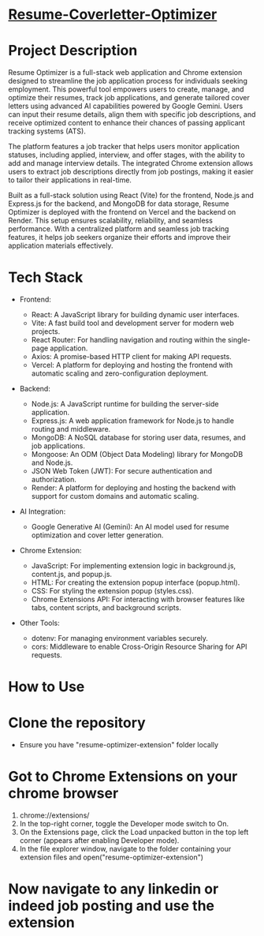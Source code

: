 # [Resume-Coverletter-Optimizer](https://resume-coverletter-optimizer.vercel.app/)

# Project Description

Resume Optimizer is a full-stack web application and Chrome extension designed to streamline the job application process for individuals seeking employment. This powerful tool empowers users to create, manage, and optimize their resumes, track job applications, and generate tailored cover letters using advanced AI capabilities powered by Google Gemini. Users can input their resume details, align them with specific job descriptions, and receive optimized content to enhance their chances of passing applicant tracking systems (ATS).  

The platform features a job tracker that helps users monitor application statuses, including applied, interview, and offer stages, with the ability to add and manage interview details. The integrated Chrome extension allows users to extract job descriptions directly from job postings, making it easier to tailor their applications in real-time.  

Built as a full-stack solution using React (Vite) for the frontend, Node.js and Express.js for the backend, and MongoDB for data storage, Resume Optimizer is deployed with the frontend on Vercel and the backend on Render. This setup ensures scalability, reliability, and seamless performance. With a centralized platform and seamless job tracking features, it helps job seekers organize their efforts and improve their application materials effectively.


# Tech Stack

* Frontend:
    * React: A JavaScript library for building dynamic user interfaces.
    * Vite: A fast build tool and development server for modern web projects.
    * React Router: For handling navigation and routing within the single-page application.
    * Axios: A promise-based HTTP client for making API requests.
    * Vercel: A platform for deploying and hosting the frontend with automatic scaling and zero-configuration deployment.

* Backend:
    * Node.js: A JavaScript runtime for building the server-side application.
    * Express.js: A web application framework for Node.js to handle routing and middleware.
    * MongoDB: A NoSQL database for storing user data, resumes, and job applications.
    * Mongoose: An ODM (Object Data Modeling) library for MongoDB and Node.js.
    * JSON Web Token (JWT): For secure authentication and authorization.
    * Render: A platform for deploying and hosting the backend with support for custom domains and automatic scaling.

* AI Integration:
    * Google Generative AI (Gemini): An AI model used for resume optimization and cover letter generation.

* Chrome Extension:
    * JavaScript: For implementing extension logic in background.js, content.js, and popup.js.
    * HTML: For creating the extension popup interface (popup.html).
    * CSS: For styling the extension popup (styles.css).
    * Chrome Extensions API: For interacting with browser features like tabs, content scripts, and background scripts.

* Other Tools:
    * dotenv: For managing environment variables securely.
    * cors: Middleware to enable Cross-Origin Resource Sharing for API requests.


# How to Use

# Clone the repository

   * Ensure you have "resume-optimizer-extension" folder locally

# Got to Chrome Extensions on your chrome browser

1. chrome://extensions/
2. In the top-right corner, toggle the Developer mode switch to On.
3. On the Extensions page, click the Load unpacked button in the top left corner (appears after enabling Developer mode).
4. In the file explorer window, navigate to the folder containing your extension files and open("resume-optimizer-extension")

# Now navigate to any linkedin or indeed job posting and use the extension
